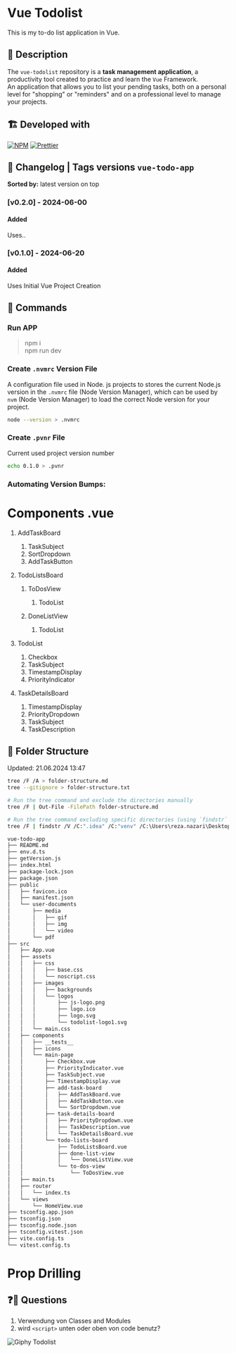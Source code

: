 # Vue Todolist

This is my to-do list application in Vue.

## 🎯 Description

The `vue-todolist` repository is a **task management application**, a productivity tool created to practice and learn the `Vue` Framework.
\
An application that allows you to list your pending tasks, both on a personal level for "shopping" or "reminders" and on a professional level to manage your projects.

## 🏗️ Developed with

[![NPM](https://img.shields.io/badge/npm-CC3534.svg)](https://www.npmjs.com/)
[![Prettier](https://img.shields.io/badge/prettier-F8BC45.svg?logo=prettier&labelColor=1A2B34)](https://prettier.io/)

## 🔖 Changelog | Tags versions `vue-todo-app`

**Sorted by:** latest version on top

### [v0.2.0] - 2024-06-00

#### Added

Uses..

### [v0.1.0] - 2024-06-20

#### Added

Uses Initial Vue Project Creation

## 🚀 Commands

### Run APP

> npm i  
> npm run dev

### Create `.nvmrc` Version File

A configuration file used in Node. js projects to stores the current Node.js version in the `.nvmrc` file (Node Version Manager), which can be used by `nvm` (Node Version Manager) to load the correct Node version for your project.

```sh
node --version > .nvmrc
```

### Create `.pvnr` File

Current used project version number

```sh
echo 0.1.0 > .pvnr
```

### Automating Version Bumps:

# Components .vue

1. AddTaskBoard
   1. TaskSubject
   2. SortDropdown
   3. AddTaskButton
2. TodoListsBoard

   1. ToDosView

      1. TodoList

   2. DoneListView
      1. TodoList

3. TodoList

   1. Checkbox
   2. TaskSubject
   3. TimestampDisplay
   4. PriorityIndicator

4. TaskDetailsBoard
   1. TimestampDisplay
   2. PriorityDropdown
   3. TaskSubject
   4. TaskDescription

## 📂 Folder Structure

Updated: 21.06.2024 13:47

```bash
tree /F /A > folder-structure.md
tree --gitignore > folder-structure.txt

# Run the tree command and exclude the directories manually
tree /F | Out-File -FilePath folder-structure.md

# Run the tree command excluding specific directories (using `findstr` to filter out lines)
tree /F | findstr /V /C:".idea" /C:"venv" /C:\Users\reza.nazari\Desktop\WorkDesk\GitLab\develop\python-image-comparison\lfw" > folder-structure.md
```

```bash
vue-todo-app
├── README.md
├── env.d.ts
├── getVersion.js
├── index.html
├── package-lock.json
├── package.json
├── public
│   ├── favicon.ico
│   ├── manifest.json
│   └── user-documents
│       ├── media
│       │   ├── gif
│       │   ├── img
│       │   └── video
│       └── pdf
├── src
│   ├── App.vue
│   ├── assets
│   │   ├── css
│   │   │   ├── base.css
│   │   │   └── noscript.css
│   │   ├── images
│   │   │   ├── backgrounds
│   │   │   └── logos
│   │   │       ├── js-logo.png
│   │   │       ├── logo.ico
│   │   │       ├── logo.svg
│   │   │       └── todolist-logo1.svg
│   │   └── main.css
│   ├── components
│   │   ├── __tests__
│   │   ├── icons
│   │   └── main-page
│   │       ├── Checkbox.vue
│   │       ├── PriorityIndicator.vue
│   │       ├── TaskSubject.vue
│   │       ├── TimestampDisplay.vue
│   │       ├── add-task-board
│   │       │   ├── AddTaskBoard.vue
│   │       │   ├── AddTaskButton.vue
│   │       │   └── SortDropdown.vue
│   │       ├── task-details-board
│   │       │   ├── PriorityDropdown.vue
│   │       │   ├── TaskDescription.vue
│   │       │   └── TaskDetailsBoard.vue
│   │       └── todo-lists-board
│   │           ├── TodoListsBoard.vue
│   │           ├── done-list-view
│   │           │   └── DoneListView.vue
│   │           └── to-dos-view
│   │               └── ToDosView.vue
│   ├── main.ts
│   ├── router
│   │   └── index.ts
│   └── views
│       └── HomeView.vue
├── tsconfig.app.json
├── tsconfig.json
├── tsconfig.node.json
├── tsconfig.vitest.json
├── vite.config.ts
└── vitest.config.ts
```

# Prop Drilling

## ❓🤔 Questions

1. Verwendung von Classes and Modules
2. wird `<script>` unten oder oben von code benutz?

![Giphy Todolist](https://media.giphy.com/media/B7o99rIuystY4/giphy.gif)
